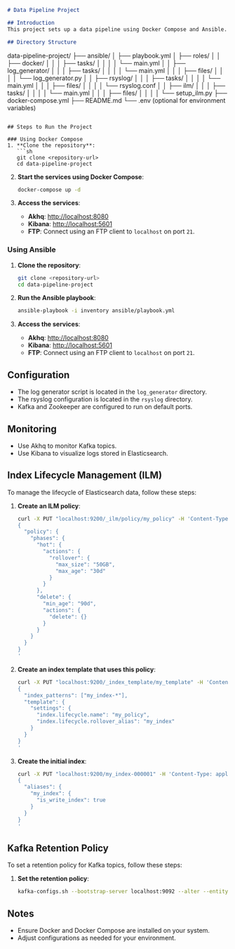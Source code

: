
```markdown
# Data Pipeline Project

## Introduction
This project sets up a data pipeline using Docker Compose and Ansible. It includes services for log generation, rsyslog, Kafka, Akhq, FTP, Elasticsearch, and Kibana. The project also includes automated setup of Index Lifecycle Management (ILM) and Kafka retention policies.

## Directory Structure
```
data-pipeline-project/
├── ansible/
│   ├── playbook.yml
│   ├── roles/
│   │   ├── docker/
│   │   │   ├── tasks/
│   │   │   │   └── main.yml
│   │   ├── log_generator/
│   │   │   ├── tasks/
│   │   │   │   └── main.yml
│   │   │   ├── files/
│   │   │   │   └── log_generator.py
│   │   ├── rsyslog/
│   │   │   ├── tasks/
│   │   │   │   └── main.yml
│   │   │   ├── files/
│   │   │   │   └── rsyslog.conf
│   │   ├── ilm/
│   │   │   ├── tasks/
│   │   │   │   └── main.yml
│   │   │   ├── files/
│   │   │   │   └── setup_ilm.py
├── docker-compose.yml
├── README.md
└── .env (optional for environment variables)

```

## Steps to Run the Project

### Using Docker Compose
1. **Clone the repository**:
   ```sh
   git clone <repository-url>
   cd data-pipeline-project
   ```

2. **Start the services using Docker Compose**:
   ```sh
   docker-compose up -d
   ```

3. **Access the services**:
   - **Akhq**: [http://localhost:8080](http://localhost:8080)
   - **Kibana**: [http://localhost:5601](http://localhost:5601)
   - **FTP**: Connect using an FTP client to `localhost` on port `21`.

### Using Ansible
1. **Clone the repository**:
   ```sh
   git clone <repository-url>
   cd data-pipeline-project
   ```

2. **Run the Ansible playbook**:
   ```sh
   ansible-playbook -i inventory ansible/playbook.yml
   ```

3. **Access the services**:
   - **Akhq**: [http://localhost:8080](http://localhost:8080)
   - **Kibana**: [http://localhost:5601](http://localhost:5601)
   - **FTP**: Connect using an FTP client to `localhost` on port `21`.

## Configuration
- The log generator script is located in the `log_generator` directory.
- The rsyslog configuration is located in the `rsyslog` directory.
- Kafka and Zookeeper are configured to run on default ports.

## Monitoring
- Use Akhq to monitor Kafka topics.
- Use Kibana to visualize logs stored in Elasticsearch.

## Index Lifecycle Management (ILM)
To manage the lifecycle of Elasticsearch data, follow these steps:

1. **Create an ILM policy**:
   ```sh
   curl -X PUT "localhost:9200/_ilm/policy/my_policy" -H 'Content-Type: application/json' -d'
   {
     "policy": {
       "phases": {
         "hot": {
           "actions": {
             "rollover": {
               "max_size": "50GB",
               "max_age": "30d"
             }
           }
         },
         "delete": {
           "min_age": "90d",
           "actions": {
             "delete": {}
           }
         }
       }
     }
   }
   '
   ```

2. **Create an index template that uses this policy**:
   ```sh
   curl -X PUT "localhost:9200/_index_template/my_template" -H 'Content-Type: application/json' -d'
   {
     "index_patterns": ["my_index-*"],
     "template": {
       "settings": {
         "index.lifecycle.name": "my_policy",
         "index.lifecycle.rollover_alias": "my_index"
       }
     }
   }
   '
   ```

3. **Create the initial index**:
   ```sh
   curl -X PUT "localhost:9200/my_index-000001" -H 'Content-Type: application/json' -d'
   {
     "aliases": {
       "my_index": {
         "is_write_index": true
       }
     }
   }
   '
   ```

## Kafka Retention Policy
To set a retention policy for Kafka topics, follow these steps:

1. **Set the retention policy**:
   ```sh
   kafka-configs.sh --bootstrap-server localhost:9092 --alter --entity-type topics --entity-name mytopic --add-config retention.ms=10800000
   ```

## Notes
- Ensure Docker and Docker Compose are installed on your system.
- Adjust configurations as needed for your environment.
```


